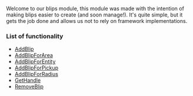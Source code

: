 Welcome to our blips module, this module was made with the intention of making blips easier to create (and soon manage!).
It's quite simple, but it gets the job done and allows us not to rely on framework implementations.

### List of functionality
- [AddBlip](AddBlip)
- [AddBlipForArea](AddBlipForArea)
- [AddBlipForEntity](AddBlipForEntity)
- [AddBlipForPickup](AddBlipForPickup)
- [AddBlipForRadius](AddBlipForRadius)
- [GetHandle](GetHandle)
- [RemoveBlip](RemoveBlip)